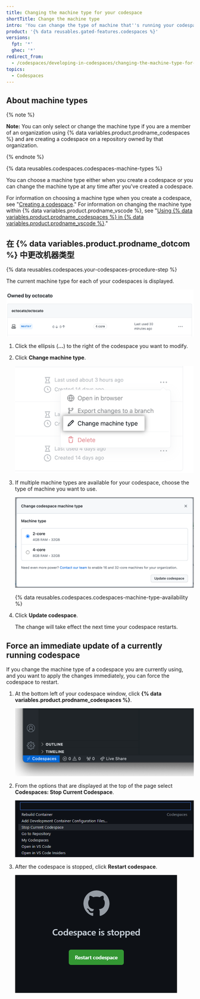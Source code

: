```yaml
---
title: Changing the machine type for your codespace
shortTitle: Change the machine type
intro: 'You can change the type of machine that''s running your codespace, so that you''re using resources appropriate for work you''re doing.'
product: '{% data reusables.gated-features.codespaces %}'
versions:
  fpt: '*'
  ghec: '*'
redirect_from:
  - /codespaces/developing-in-codespaces/changing-the-machine-type-for-your-codespace
topics:
  - Codespaces
---
```


## About machine types

{% note %}

**Note:** You can only select or change the machine type if you are a member of an organization using {% data variables.product.prodname_codespaces %} and are creating a codespace on a repository owned by that organization.

{% endnote %}

{% data reusables.codespaces.codespaces-machine-types %}

You can choose a machine type either when you create a codespace or you can change the machine type at any time after you've created a codespace.

For information on choosing a machine type when you create a codespace, see "[Creating a codespace](/codespaces/developing-in-codespaces/creating-a-codespace#creating-a-codespace)." For information on changing the machine type within {% data variables.product.prodname_vscode %}, see "[Using {% data variables.product.prodname_codespaces %} in {% data variables.product.prodname_vscode %}](/codespaces/developing-in-codespaces/using-codespaces-in-visual-studio-code#changing-the-machine-type-in-visual-studio-code)."

## 在 {% data variables.product.prodname_dotcom %} 中更改机器类型

{% data reusables.codespaces.your-codespaces-procedure-step %}

   The current machine type for each of your codespaces is displayed.

   !['Your codespaces' list](/assets/images/help/codespaces/your-codespaces-list.png)

1. Click the ellipsis (**...**) to the right of the codespace you want to modify.
1. Click **Change machine type**.

   !['Change machine type' menu option](/assets/images/help/codespaces/change-machine-type-menu-option.png)

1. If multiple machine types are available for your codespace, choose the type of machine you want to use.

   ![Dialog box showing available machine types to choose](/assets/images/help/codespaces/change-machine-type-choice.png)

   {% data reusables.codespaces.codespaces-machine-type-availability %}

2. Click **Update codespace**.

   The change will take effect the next time your codespace restarts.

## Force an immediate update of a currently running codespace

If you change the machine type of a codespace you are currently using, and you want to apply the changes immediately, you can force the codespace to restart.

1. At the bottom left of your codespace window, click **{% data variables.product.prodname_codespaces %}**.

   ![Click '{% data variables.product.prodname_codespaces %}'](/assets/images/help/codespaces/codespaces-button.png)

1. From the options that are displayed at the top of the page select **Codespaces: Stop Current Codespace**.

   !['Suspend Current Codespace' option](/assets/images/help/codespaces/suspend-current-codespace.png)

1. After the codespace is stopped, click **Restart codespace**.

   ![Click 'Resume'](/assets/images/help/codespaces/resume-codespace.png)
